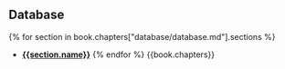 ## Database

{% for section in book.chapters["database/database.md"].sections %}
* [**{{section.name}}**](../{{section.path}})
{% endfor %}
{{book.chapters}}

<script>
window.chapters = {}
{% for path, chapter in book.chapters %}
  chapters["{{path}}"] = {}
  chapters["{{path}}"]["name"] = "{{chapter.name}}"
  chapters["{{path}}"]["sections"] = [];
  {% for section in chapter.sections %}
  var section = {
    "name": "{{section.name}}",
    "path": "{{section.path}}",
  }
  chapters["{{path}}"]["sections"].push(section);
  {% endfor %}
{% endfor %}
</script>
